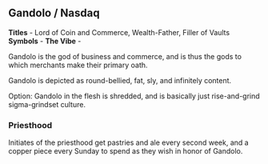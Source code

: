 ## Gandolo / Nasdaq
**Titles** - Lord of Coin and Commerce, Wealth-Father, Filler of Vaults
**Symbols** - 
**The Vibe** - 

Gandolo is the god of business and commerce, and is thus the gods to which merchants make their primary oath.

Gandolo is depicted as round-bellied, fat, sly, and infinitely content.

Option: Gandolo in the flesh is shredded, and is basically just rise-and-grind sigma-grindset culture.

### Priesthood
Initiates of the priesthood get pastries and ale every second week, and a copper piece every Sunday to spend as they wish in honor of Gandolo.

